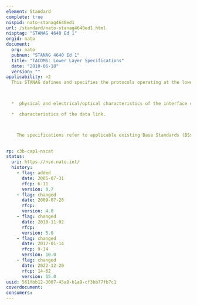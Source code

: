 ```yaml
---
element: Standard
complete: true
nispid: nato-stanag4640ed1
url: /standard/nato-stanag4640ed1.html
nisptag: "STANAG 4640 Ed 1"
orgid: nato
document:
  org: nato
  pubnum: "STANAG 4640 Ed 1"
  title: "TACOMS: Lower Layer Specifications"
  date: "2010-06-18"
  version: ""
applicability: >2
  This STANAG defines and specifies the protocols operating at the lower layers of the OSI model at each TACOMS Phase 1 interface.  It provides the following information to implement a TACOMS Phase 1 interface 

    

  *  physical and electrical/optical characteristics of the interface cable; and

  *  characteristics of the data link.



    The specifications refer to applicable existing Base Standards (BSs), or to TACOMS-defined BSs which are developed by specifying changes to existing base standards.

  
rp: c3b-cap1-nscat
status:
  uri: https://nso.nato.int/
  history: 
    - flag: added
      date: 2005-07-31
      rfcp: 6-11
      version: 0.7
    - flag: changed
      date: 2009-07-28
      rfcp: 
      version: 4.0
    - flag: changed
      date: 2010-11-02
      rfcp: 
      version: 5.0
    - flag: changed
      date: 2017-01-14
      rfcp: 9-14
      version: 10.0
    - flag: changed
      date: 2022-12-20
      rfcp: 14-62
      version: 15.0
uuid: 561fbb12-3007-45a9-b1a9-cf3bb77fb7c1
coverdocument:
consumers:
---
```

